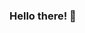 ### Hello there! 👋

<!--
**MohammadSheikh/MohammadSheikh** is a ✨ _special_ ✨ repository because its `README.md` (this file) appears on your GitHub profile.

  My name is Mahamadsaad Sheikh (a.k.a. Mahamad).
  
- 🌱 I’m currently majoring in Computer Science at UC Riverside
- 👯 I’m looking for an internship in Summer 2021.
- 🤔 I’m interested in collaborating on software projects.
- 📫 How to reach me: 
      [LinkedIn](https://linkedin.com/in/mahamadsaadsheikh
      [E-Mail](mahamadsheikh24@gmail.com)
-->
